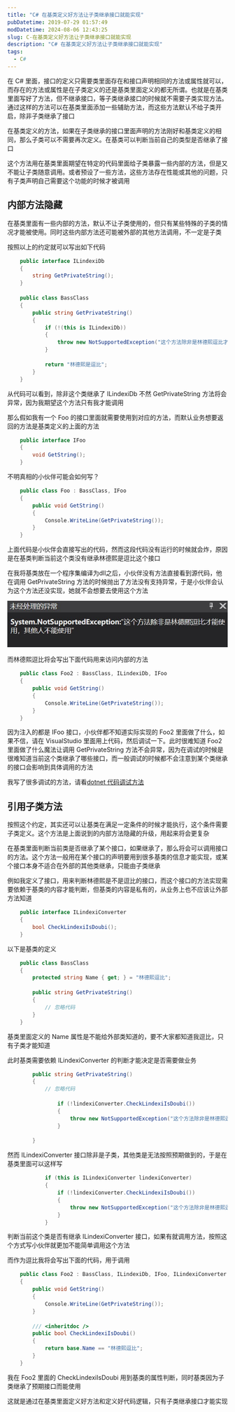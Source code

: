 ```yaml
---
title: "C# 在基类定义好方法让子类继承接口就能实现"
pubDatetime: 2019-07-29 01:57:49
modDatetime: 2024-08-06 12:43:25
slug: C-在基类定义好方法让子类继承接口就能实现
description: "C# 在基类定义好方法让子类继承接口就能实现"
tags:
  - C#
---
```





在 C# 里面，接口的定义只需要类里面存在和接口声明相同的方法或属性就可以，而存在的方法或属性是在子类定义的还是基类里面定义的都无所谓。也就是在基类里面写好了方法，但不继承接口，等子类继承接口的时候就不需要子类实现方法。通过这样的方法可以在基类里面添加一些辅助方法，而这些方法默认不给子类开启，除非子类继承了接口

<!--more-->


<!-- CreateTime:2019/7/29 9:57:49 -->


在基类定义的方法，如果在子类继承的接口里面声明的方法刚好和基类定义的相同，那么子类可以不需要再次定义。在基类可以判断当前自己的类型是否继承了接口

这个方法用在基类里面期望在特定的代码里面给子类暴露一些内部的方法，但是又不能让子类随意调用。或者预设了一些方法，这些方法存在性能或其他的问题，只有子类声明自己需要这个功能的时候才被调用

## 内部方法隐藏

在基类里面有一些内部的方法，默认不让子类使用的，但只有某些特殊的子类的情况才能被使用。同时这些内部方法还可能被外部的其他方法调用，不一定是子类

按照以上的约定就可以写出如下代码

```csharp
    public interface ILindexiDb
    {
        string GetPrivateString();
    }

    public class BassClass
    {
        public string GetPrivateString()
        {
            if (!(this is ILindexiDb))
            {
                throw new NotSupportedException("这个方法除非是林德熙逗比才能使用，其他人不能使用");
            }

            return "林德熙是逗比";
        }
    }
```

从代码可以看到，除非这个类继承了 ILindexiDb 不然 GetPrivateString 方法将会异常，因为我期望这个方法只有我才能调用

那么假如我有一个 Foo 的接口里面就需要使用到对应的方法，而默认业务想要返回的方法是基类定义的上面的方法

```csharp
    public interface IFoo
    {
        void GetString();
    }

```

不明真相的小伙伴可能会如何写？

```csharp
    public class Foo : BassClass, IFoo
    {
        public void GetString()
        {
            Console.WriteLine(GetPrivateString());
        }
    }
```

上面代码是小伙伴会直接写出的代码，然而这段代码没有运行的时候就会炸，原因是在基类判断当前这个类没有继承林德熙是逗比这个接口

在我将基类放在一个程序集编译为dll之后，小伙伴没有方法直接看到源代码，他在调用 GetPrivateString 方法的时候抛出了方法没有支持异常，于是小伙伴会认为这个方法还没实现，她就不会想要去使用这个方法

<!-- ![](images/img-C# 在基类定义好方法让子类继承接口就能实现0.png) -->

![](images/img-modify-de289d6b456ecf0cf6d76eeb5aa10bd8.png)

而林德熙逗比将会写出下面代码用来访问内部的方法

```csharp
    public class Foo2 : BassClass, ILindexiDb, IFoo
    {
        public void GetString()
        {
            Console.WriteLine(GetPrivateString());
        }
    }
```

因为注入的都是 IFoo 接口，小伙伴都不知道实际实现的 Foo2 里面做了什么，如果不信，请在 VisualStudio 里面用上代码，然后调试一下。此时很难知道 Foo2 里面做了什么魔法让调用 GetPrivateString 方法不会异常，因为在调试的时候是很难知道当前这个类继承了哪些接口，而一般调试的时候都不会注意到某个类继承的接口会影响到具体调用的方法

我写了很多调试的方法，请看[dotnet 代码调试方法](https://blog.lindexi.com/post/dotnet-%E4%BB%A3%E7%A0%81%E8%B0%83%E8%AF%95%E6%96%B9%E6%B3%95.html )

## 引用子类方法

按照这个约定，其实还可以让基类在满足一定条件的时候才能执行，这个条件需要子类定义。这个方法是上面说到的内部方法隐藏的升级，用起来将会更复杂

在基类里面判断当前类是否继承了某个接口，如果继承了，那么将会可以调用接口的方法。这个方法一般用在某个接口的声明要用到很多基类的信息才能实现，或某个接口本身不适合在外部的其他类继承，只能由子类继承

例如我定义了接口，用来判断林德熙是不是逗比的接口，而这个接口的方法实现需要依赖于基类的内容才能判断，但基类的内容是私有的，从业务上也不应该让外部方法知道

```csharp
    public interface ILindexiConverter
    {
        bool CheckLindexiIsDoubi();
    }
```

以下是基类的定义

```csharp
    public class BassClass
    {
        protected string Name { get; } = "林德熙逗比";

        public string GetPrivateString()
        {
            // 忽略代码
        }
    }
```

基类里面定义的 Name 属性是不能给外部类知道的，要不大家都知道我逗比，只有子类才能知道

此时基类需要依赖 ILindexiConverter 的判断才能决定是否需要做业务

```csharp
        public string GetPrivateString()
        {
            // 忽略代码

                if (!lindexiConverter.CheckLindexiIsDoubi())
                {
                    throw new NotSupportedException("这个方法除非是林德熙逗比才能使用，其他人不能使用");
                }

        }
```

然而 ILindexiConverter 接口除非是子类，其他类是无法按照预期做到的，于是在基类里面可以这样写

```csharp
            if (this is ILindexiConverter lindexiConverter)
            {
                if (!lindexiConverter.CheckLindexiIsDoubi())
                {
                    throw new NotSupportedException("这个方法除非是林德熙逗比才能使用，其他人不能使用");
                }
            }
```

判断当前这个类是否有继承 ILindexiConverter 接口，如果有就调用方法，按照这个方式写小伙伴就更加不能简单调用这个方法

而作为逗比我将会写出下面的代码，用于调用

```csharp
    public class Foo2 : BassClass, ILindexiDb, IFoo, ILindexiConverter
    {
        public void GetString()
        {
            Console.WriteLine(GetPrivateString());
        }

        /// <inheritdoc />
        public bool CheckLindexiIsDoubi()
        {
            return base.Name == "林德熙逗比";
        }
    }
```

我在 Foo2 里面的 CheckLindexiIsDoubi 用到基类的属性判断，同时基类因为子类继承了预期接口而能使用

这就是通过在基类里面定义好方法和定义好代码逻辑，只有子类继承接口才能实现

